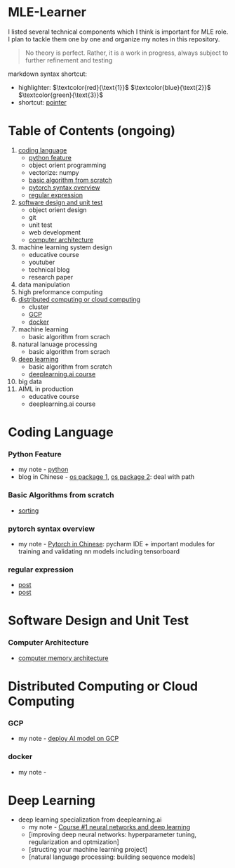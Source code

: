 # MLE-Learner
I listed several technical components which I think is important for MLE role. I plan to tackle them one by one and organize my notes in this repository.

> No theory is perfect. Rather, it is a work in progress, always subject to further refinement and testing

markdown syntax shortcut:
- highlighter:
$`\textcolor{red}{\text{1}}`$ 
$`\textcolor{blue}{\text{2}}`$ 
$`\textcolor{green}{\text{3}}`$
- shortcut:
<a id='tag'></a> [pointer](#tag)

# Table of Contents (ongoing)
1. [coding language](#cl)
      - [python feature](#pf)
      - object orient programming
      - vectorize: numpy
      - [basic algorithm from scratch](#bafs1)
      - [pytorch syntax overview](#pso)
      - [regular expression](#re)
3. [software design and unit test](#sdut)
      - object orient design
      - git
      - unit test
      - web development
      - [computer architecture](#ca)
5. machine learning system design
      - educative course
      - youtuber 
      - technical blog
      - research paper
7. data manipulation
8. high preformance computing
9. [distributed computing or cloud computing](#dccc)
      - cluster
      - [GCP](#gcp)
      - [docker](#docker)
11. machine learning
      - basic algorithm from scrach
13. natural lanuage processing
      - basic algorithm from scrach
14. [deep learning](#dl)
      - basic algorithm from scratch
      - [deeplearning.ai course](#dlaic)
16. big data
17. AIML in production
      - educative course
      - deeplearning.ai course

# Coding Language
<a id='cl'></a>
### Python Feature
<a id='pf'></a>
- my note - [python]()
- blog in Chinese - [os package 1](https://blog.csdn.net/longshenlmj/article/details/13294871), [os package 2](https://zhuanlan.zhihu.com/p/600048459): deal with path
### Basic Algorithms from scratch
<a id='bafs1'></a>
- [sorting](https://github.com/tinghe14/MLE-Learner/blob/babadbb78f3d3b3a9cf939d371975ad200ffff71/Coding%20Language/Basic%20Algorithm%20from%20Scrach/sorting.md)
### pytorch syntax overview
<a id='pso'></a>
- my note - [Pytorch in Chinese](https://github.com/tinghe14/MLE-Learner/blob/cffde655d457b99a9a4a83f43e3b6f902bbaaf7a/Coding%20Language/Pytorch%20Syntax%20Overview/Pytorch.md): pycharm IDE + important modules for training and validating nn models including tensorboard
### regular expression
<a id='re'></a>
- [post](https://pynative.com/python-find-position-of-regex-match-using-span-start-end/)
- [post](https://www.geeksforgeeks.org/re-matchobject-group-function-in-python-regex/)

# Software Design and Unit Test
<a id='sdut'></a>
### Computer Architecture
<a id='ca'></a>
- [computer memory architecture](https://github.com/tinghe14/MLE-Learner/blob/7f686e86a8c86761d6068b0e69517632881cd9d7/Software%20Design%20and%20Unit%20Test/Computer%20Architecture/computer_memory_hierarchy.md)


# Distributed Computing or Cloud Computing
<a id='dccc'></a>
### GCP
<a id='gcp'></a>
- my note - [deploy AI model on GCP](https://github.com/tinghe14/MLE-Learner/blob/4384baf120a54c55f11ca2b0d3a2ed9342e0e246/Distributed%20Computing%20or%20Cloud%20Computing/README.md)
### docker
<a id='docker'></a>
- my note -

# Deep Learning
<a id='dl'></a>
- deep learning specialization from deeplearning.ai 
  - my note - [Course #1 neural networks and deep learning]()
  - [improving deep neural networks: hyperparameter tuning, regularization and optmization]
  - [structing your machine learning project]
  - [natural language processing: building sequence models]

<!--
# Coding Language (foundation)
https://python-web-guide.readthedocs.io/zh/latest/base/basics.html
https://khuyentran1401.github.io/Efficient_Python_tricks_and_tools_for_data_scientists/Chapter6/logging_debugging.html
## Python Features
标题（描述下highlight）
1. educative module: Python 3: from beginner to advanced
      - [note]()
## Object Orient Programming
1. educative module: Learn Object-Oriented Programming in Python
      - [note]()
## Vectorize: Numpy
## Basic Algorithms from scratch

# Software Design and Unit Test （foundation）
## Object Orient Design
1. [educative module: grokking the low level design interview using OOD principles](https://www.educative.io/courses/grokking-the-low-level-design-interview-using-ood-principles)
  - 
## Git
https://zhuanlan.zhihu.com/p/34223150
## Unit Test
https://code.visualstudio.com/docs/python/testing
## Web Development
software framework: https://www.freecodecamp.org/news/what-is-a-framework-software-frameworks-definition/
建立一个网站hold自己的model


# Machine Learning System Design （high-priority）
## educative
## B站王树森
## 技术博客：卢明冬
## 各大公司博客
## 学术论文
page rank, learning to rank, arima time series modeling, ranking algorithm, 经典的recommendation system

# Data Manipulation
my notes are in Notion

# High Performance Computing 
# 看书

# Distributed Computing or Cloud Computing
## cluster
## GCP
## docker

# Machine Learning
## Basic Algorithms from scratch

# Natural Language Processing
## Basic Algorithms from scratch

# Big Data
## Spark

# AIML in Production
data science in productions: building scalable model pipelines
cousera: MLOOP

<!---
https://www.1point3acres.com/bbs/thread-997815-1-1.html
- 现在市场上有好多找做LLM背景人的坑。
我好奇这样背景的人和普通做NLP的人有什么主要的差异吗？
例如我这样的水货背景
- 3年前搞过一点NLP，会做常见的一些task（分类、问答、翻译什么的）。最近几年的进展都没怎么跟了。
- 明白古早版本的bert，transformer，gpt都是怎么工作的。
- 知道language model是怎么弄出来的（large的没碰过）
- 知道多机多卡的训练怎么写
- 会用一些已有推理框架onnx，tensorrt什么的捣鼓捣鼓模型上线
我可以大言不惭的说自己也是LLM背景的人吗？还是会被打回原型？
可能lz的能力能应付大多数工作了，但不足以在众多简历中被选出来，因为这些东西很多人都会。属实，感觉自己只能算个民科。研究方面完全没碰过。
很好的讨论，现在的公司精得很，感觉有没有百亿到千亿param 模型的实战的经验很容易就能在面试中看出来，在lz的基础上分享一些最近半年和相关资方打交道感受到的他们的期望和standard：
- 3年前搞过一点NLP，会做常见的一些task（分类、问答、翻译什么的）。最近几年的进展都没怎么跟了。
  --是否知道用10B以上LLM怎样便宜又有效的实现这些应用，LLM+RLHF/prompt engineering相比传统bert做基础任务有怎样的pros cons，怎样增强robustness/fairness
- 明白古早版本的bert，transformer，gpt都是怎么工作的
   --是否能在面试时不查api的情况下半小时pytorch/tf手撸朴素的bert/gpt实现 从 tokenizaiton/embedding/self attention and ffn 到beam search?
- 知道language model是怎么弄出来的（large的没碰过）
  --千亿规模模型训练都有哪些坑，数据清洗去重有哪些坑和调优技巧？怎么通过各种training dynamics的参数寻找适合的训练参数和训练早期发现不适合的模型参数？
- 知道多机多卡的训练怎么写.
   --megatron实现代码是否熟悉，知道如何修改？pipeline/tensor/data parallelism各项参数应该如何配置
- 会用一些已有推理框架onnx，tensorrt什么的捣鼓捣鼓模型上线
  --onnx/tensorrt/triton/pytorch2.0/deepspeed/fastertransformer用来部署百亿以上模型各有什么坑，如果需要4bit、8bit部署怎样为这些还不支持int8/int4实现相应的cuda kernel并调优超过cublas的水平？
可能他们进的早，我最近面openai和anthropic一类的公司 被问的比刚才列的还深
哎 确实有些面试造火箭的感觉 谁让现在这领域卷呢 不过倒也不用都精通，在一个方面比较专，其他方面能说出一些思考就行
我觉得偏工程的关心也没那么多
除了那几个Transformer的model外 (可以去Huggingface看) 也就是deepspeed zero了 ..... 我只会用data parallel 最多搞30-40B model 需要model/pipeline parallel 我也不知道哪个好
偏研究的东西就比较多了 最好还是经常看论文
比如比较新的positional encoding -> alibi / rotary 这种 会被考到
- 怎么说呢，比 LZ 水的搞 LLM 的人也有，比 LZ 强的面试进不去的也有。
- LZ 是想去搞 LLM，或者说是想去 OpenAI/Google Bard 这种吗？如果不是下面的建议不用看。
- 建议 LZ 跳出学生思维：不是我会这个技术，我就能去搞。
- 想明白这一点：你能为别人贡献什么，别人为什么需要你？
--->
